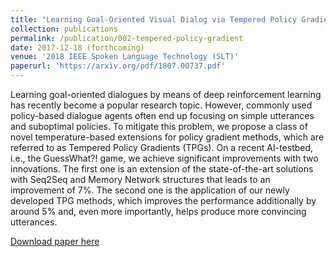 ```yaml
---
title: "Learning Goal-Oriented Visual Dialog via Tempered Policy Gradient"
collection: publications
permalink: /publication/002-tempered-policy-gradient
date: 2017-12-18 (forthcoming)
venue: '2018 IEEE Spoken Language Technology (SLT)'
paperurl: 'https://arxiv.org/pdf/1807.00737.pdf'
---
```

Learning goal-oriented dialogues by means of deep reinforcement learning has recently become a popular research topic. However, commonly used policy-based dialogue agents often end up focusing on simple utterances and suboptimal policies. To mitigate this problem, we propose a class of novel temperature-based extensions for policy gradient methods, which are referred to as Tempered Policy Gradients (TPGs). On a recent AI-testbed, i.e., the GuessWhat?! game, we achieve significant improvements with two innovations. The first one is an extension of the state-of-the-art solutions with Seq2Seq and Memory Network structures that leads to an improvement of 7%. The second one is the application of our newly developed TPG methods, which improves the performance additionally by around 5% and, even more importantly, helps produce more convincing utterances.

[Download paper here](https://arxiv.org/pdf/1807.00737.pdf)
